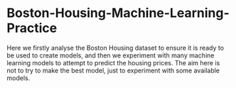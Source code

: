 # Boston-Housing-Machine-Learning-Practice
Here we firstly analyse the Boston Housing dataset to ensure it is ready to be used to create models, and then we experiment with many machine learning models to attempt to predict the housing prices. The aim here is not to try to make the best model, just to experiment with some available models.
